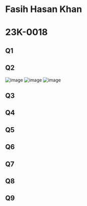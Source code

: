 # Fasih Hasan Khan
# 23K-0018

## Q1

## Q2
![image](https://github.com/fasihh/pfFall23/assets/47947561/0fc1b7f8-25c8-4d62-b025-368a93517847)
![image](https://github.com/fasihh/pfFall23/assets/47947561/a57a5bcb-5253-485a-8305-c2827418a248)
![image](https://github.com/fasihh/pfFall23/assets/47947561/6613e89e-b065-464f-9ee1-900bac9602f5)

## Q3

## Q4

## Q5

## Q6

## Q7

## Q8

## Q9
